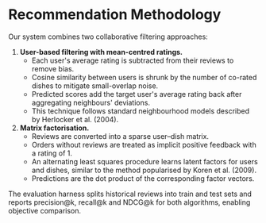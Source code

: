 # Recommendation Methodology

Our system combines two collaborative filtering approaches:

1. **User-based filtering with mean-centred ratings.**
   - Each user's average rating is subtracted from their reviews to remove bias.
   - Cosine similarity between users is shrunk by the number of co-rated dishes to mitigate small-overlap noise.
   - Predicted scores add the target user's average rating back after aggregating neighbours' deviations.
   - This technique follows standard neighbourhood models described by Herlocker et al. (2004).
2. **Matrix factorisation.**
   - Reviews are converted into a sparse user–dish matrix.
   - Orders without reviews are treated as implicit positive feedback with a rating of 1.
   - An alternating least squares procedure learns latent factors for users and dishes, similar to the method popularised by Koren et al. (2009).
   - Predictions are the dot product of the corresponding factor vectors.

The evaluation harness splits historical reviews into train and test sets and reports precision@k, recall@k and NDCG@k for both algorithms, enabling objective comparison.
